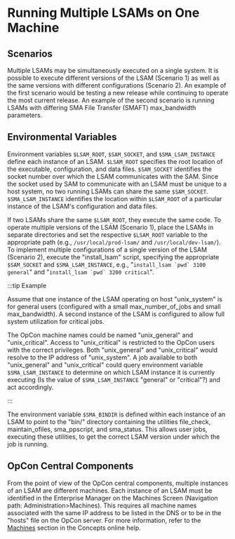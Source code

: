 # Running Multiple LSAMs on One Machine

## Scenarios

Multiple LSAMs may be simultaneously executed on a single system. It is possible to execute different versions of the LSAM (Scenario 1) as well as the same versions with different configurations (Scenario 2). An example of the first scenario would be testing a new release while continuing to operate the most current release. An example of the second scenario is running LSAMs with differing SMA File Transfer (SMAFT) max_bandwidth parameters.

## Environmental Variables

Environment variables ```$LSAM_ROOT```, ```$SAM_SOCKET```, and ```$SMA_LSAM_INSTANCE``` define each instance of an LSAM. ```$LSAM_ROOT``` specifies the root location of the executable, configuration, and data files. ```$SAM_SOCKET``` identifies the socket number over which the LSAM communicates with the SAM. Since the socket used by SAM to communicate with an LSAM must be unique to a host system, no two running LSAMs can share the same ```$SAM_SOCKET```. ```$SMA_LSAM_INSTANCE``` identifies the location within ```$LSAM_ROOT``` of a particular instance of the LSAM's configuration and data files.

If two LSAMs share the same ```$LSAM_ROOT```, they execute the same code. To operate multiple versions of the LSAM (Scenario 1), place the LSAMs in separate directories and set the respective ```$LSAM_ROOT``` variable to the appropriate path (e.g., ```/usr/local/prod-lsam/``` and ```/usr/local/dev-lsam/```). To implement multiple configurations of a single version of the LSAM (Scenario 2), execute the "install_lsam" script, specifying the appropriate ```$SAM_SOCKET``` and ```$SMA_LSAM_INSTANCE```, e.g., "```install_lsam `pwd` 3100 general```" and "```install_lsam `pwd` 3200 critical```".

:::tip Example

Assume that one instance of the LSAM operating on host "unix_system" is for general users (configured with a small max_number_of_jobs and small max_bandwidth). A second instance of the LSAM is configured to allow full system utilization for critical jobs.

The OpCon machine names could be named "unix_general" and "unix_critical". Access to "unix_critical" is restricted to the OpCon users with the correct privileges. Both "unix_general" and "unix_critical" would resolve to the IP address of "unix_system". A job available to both "unix_general" and "unix_critical" could query environment variable ```$SMA_LSAM_INSTANCE``` to determine on which LSAM instance it is currently executing (Is the value of ```$SMA_LSAM_INSTANCE``` "general" or "critical"?) and act accordingly.

:::

The environment variable ```$SMA_BINDIR``` is defined within each instance of an LSAM to point to the "bin/" directory containing the utilities file_check, maintain_ofiles, sma_ppscript, and sma_status. This allows user jobs, executing these utilities, to get the correct LSAM version under which the job is running.

## OpCon Central Components

From the point of view of the OpCon central components, multiple instances of an LSAM are different machines. Each instance of an LSAM must be identified in the Enterprise Manager on the Machines Screen (Navigation path: Administration>Machines). This requires all machine names associated with the same IP address to be listed in the DNS or to be in the "hosts" file on the OpCon server. For more information, refer to the [Machines](machines) section in the Concepts online help.